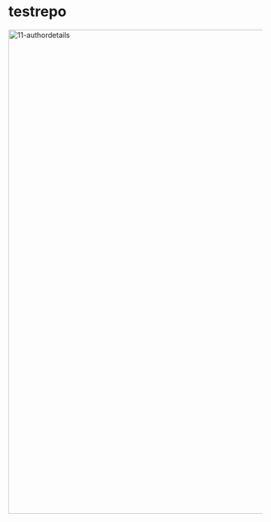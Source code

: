 # testrepo
<img width="960" alt="11-authordetails" src="https://github.com/Cristiguerrero/testrepo/assets/73636303/080a3abc-c793-4248-bdbb-6c35e9ffe96c">
